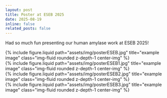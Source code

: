 ```yaml
---
layout: post
title: Poster at ESEB 2025
date: 2025-08-19 
inline: false
related_posts: false
---
```



Had so much fun presenting our human amylase work at ESEB 2025!

<div class="row justify-content-center">
    <div class="col-sm mt-3 mt-md-0">
        {% include figure.liquid path="assets/img/posterESEB.jpg" title="example image" class="img-fluid rounded z-depth-1 center-img" %}
    </div>
</div>    



<div class="row justify-content-center">
    <div class="col-sm mt-3 mt-md-0">
        {% include figure.liquid path="assets/img/posterESEB1.jpg" title="example image" class="img-fluid rounded z-depth-1 center-img" %}
    </div>
</div>    

<div class="row justify-content-center">
    <div class="col-sm mt-3 mt-md-0">
        {% include figure.liquid path="assets/img/posterESEB2.jpg" title="example image" class="img-fluid rounded z-depth-1 center-img" %}
    </div>
</div>    

<div class="row justify-content-center">
    <div class="col-sm mt-3 mt-md-0">
        {% include figure.liquid path="assets/img/posterESEB3.jpg" title="example image" class="img-fluid rounded z-depth-1 center-img" %}
    </div>
</div>    